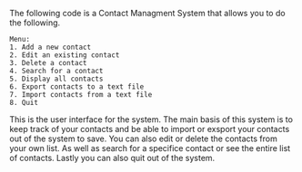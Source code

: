 The following code is a Contact Managment System that allows you to do the following.

    Menu:
    1. Add a new contact
    2. Edit an existing contact
    3. Delete a contact
    4. Search for a contact
    5. Display all contacts
    6. Export contacts to a text file
    7. Import contacts from a text file
    8. Quit

This is the user interface for the system. The main basis of this system is to keep track of your contacts and be able to import or exsport your contacts out of the system to save.
You can also edit or delete the contacts from your own list.
As well as search for a specifice contact or see the entire list of contacts.
Lastly you can also quit out of the system.

